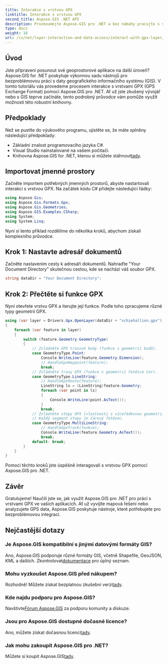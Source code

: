 ```yaml
---
title: Interakce s vrstvou GPX
linktitle: Interakce s vrstvou GPX
second_title: Aspose.GIS .NET API
description: Prozkoumejte Aspose.GIS pro .NET a bez námahy pracujte s vrstvami GPX. Stáhněte si knihovnu, vyzkoušejte bezplatnou zkušební verzi a pozvedněte své geoprostorové aplikace!
type: docs
weight: 16
url: /cs/net/layer-interaction-and-data-access/interact-with-gpx-layer/
---
```

## Úvod
Jste připraveni posunout své geoprostorové aplikace na další úroveň? Aspose.GIS for .NET poskytuje výkonnou sadu nástrojů pro bezproblémovou práci s daty geografického informačního systému (GIS). V tomto tutoriálu vás provedeme procesem interakce s vrstvami GPX (GPS Exchange Format) pomocí Aspose.GIS pro .NET. Ať už jste zkušený vývojář nebo s GIS teprve začínáte, tento podrobný průvodce vám pomůže využít možnosti této robustní knihovny.
## Předpoklady
Než se pustíte do výukového programu, ujistěte se, že máte splněny následující předpoklady:
- Základní znalost programovacího jazyka C#.
- Visual Studio nainstalované na vašem počítači.
-  Knihovna Aspose.GIS for .NET, kterou si můžete stáhnout[tady](https://releases.aspose.com/gis/net/).
## Importovat jmenné prostory
Začněte importem potřebných jmenných prostorů, abyste nastartovali interakci s vrstvou GPX. Na začátek kódu C# přidejte následující řádky:
```csharp
using Aspose.Gis;
using Aspose.Gis.Formats.Gpx;
using Aspose.Gis.Geometries;
using Aspose.GIS.Examples.CSharp;
using System;
using System.Linq;
```
Nyní si tento příklad rozdělíme do několika kroků, abychom získali komplexního průvodce.
## Krok 1: Nastavte adresář dokumentů
Začněte nastavením cesty k adresáři dokumentů. Nahraďte "Your Document Directory" skutečnou cestou, kde se nachází váš soubor GPX.
```csharp
string dataDir = "Your Document Directory";
```
## Krok 2: Přečtěte si funkce GPX
Nyní otevřete vrstvu GPX a iterujte její funkce. Podle toho zpracujeme různé typy geometrií GPX.
```csharp
using (var layer = Drivers.Gpx.OpenLayer(dataDir + "schiehallion.gpx"))
{
    foreach (var feature in layer)
    {
        switch (feature.Geometry.GeometryType)
        {
            // Zvládněte GPX trasové body (funkce s geometrií bodů).
            case GeometryType.Point:
                Console.WriteLine(feature.Geometry.Dimension);
                // HandleGpxWaypoint(feature);
                break;
            // Zvládněte trasy GPX (funkce s geometrií řetězce čar).
            case GeometryType.LineString:
                // HandleGpxRoute(feature);
                LineString ls = (LineString)feature.Geometry;
                foreach (var point in ls)
                {
                    Console.WriteLine(point.AsText());
                }
                break;
            // Zvládněte stopy GPX (vlastnosti s víceřádkovou geometrií strun).
            // Každý segment stopy je čárový řetězec.
            case GeometryType.MultiLineString:
                // HandleGpxTrack(funkce);
                Console.WriteLine(feature.Geometry.AsText());
                break;
            default: break;
        }
    }
}
```
Pomocí těchto kroků jste úspěšně interagovali s vrstvou GPX pomocí Aspose.GIS pro .NET.
## Závěr
Gratulujeme! Naučili jste se, jak využít Aspose.GIS pro .NET pro práci s vrstvami GPX ve vašich aplikacích. Ať už vyvíjíte mapová řešení nebo analyzujete GPS data, Aspose.GIS poskytuje nástroje, které potřebujete pro bezproblémovou integraci.
## Nejčastější dotazy
### Je Aspose.GIS kompatibilní s jinými datovými formáty GIS?
 Ano, Aspose.GIS podporuje různé formáty GIS, včetně Shapefile, GeoJSON, KML a dalších. Zkontrolovat[dokumentace](https://reference.aspose.com/gis/net/) pro úplný seznam.
### Mohu vyzkoušet Aspose.GIS před nákupem?
 Rozhodně! Můžete získat bezplatnou zkušební verzi[tady](https://releases.aspose.com/).
### Kde najdu podporu pro Aspose.GIS?
 Navštivte[Fórum Aspose.GIS](https://forum.aspose.com/c/gis/33) za podporu komunity a diskuze.
### Jsou pro Aspose.GIS dostupné dočasné licence?
 Ano, můžete získat dočasnou licenci[tady](https://purchase.aspose.com/temporary-license/).
### Jak mohu zakoupit Aspose.GIS pro .NET?
 Můžete si koupit Aspose.GIS[tady](https://purchase.aspose.com/buy).